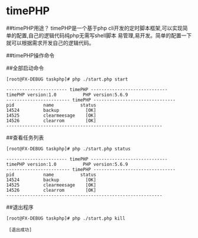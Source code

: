 # timePHP

##timePHP用途？
timePHP是一个基于php cli开发的定时脚本框架,可以实现简单的配置,自己的逻辑代码纯php无需写shell脚本
易管理,易开发。简单的配置一下就可以根据需求开发自己的逻辑代码。

##timePHP操作命令

##全部启动命令

```
[root@FX-DEBUG taskphp]# php ./start.php start

----------------------- timePHP -----------------------------
timePHP version:1.0          PHP version:5.6.9
------------------------ timePHP -------------------------------
pid           name          status
14524         backup          [OK] 
14525         clearmeesage    [OK] 
14526         clearrom        [OK] 
-----------------------------------------------------------

```

##查看任务列表

```
[root@FX-DEBUG taskphp]# php ./start.php status

----------------------- timePHP -----------------------------
timePHP version:1.0          PHP version:5.6.9
------------------------ timePHP -------------------------------
pid           name          status
14524         backup          [OK] 
14525         clearmeesage    [OK] 
14526         clearrom        [OK] 
-----------------------------------------------------------

```
##退出程序

```
[root@FX-DEBUG taskphp]# php ./start.php kill  

 [退出成功] 
 
``` 


